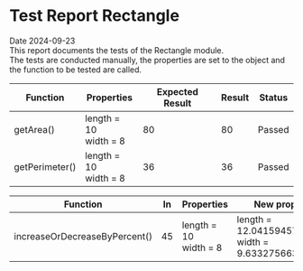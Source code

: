 # Test Report Rectangle
Date 2024-09-23  
This report documents the tests of the Rectangle module.  
The tests are conducted manually, the properties are set to the object and the function to be tested are called.

| Function | Properties | Expected Result | Result | Status |
|----------|------------|-----------------|--------|--------|
| getArea() | length = 10<br>width = 8 | 80 | 80 | Passed |
| getPerimeter() | length = 10<br>width = 8 | 36 | 36 | Passed |

| Function | In | Properties | New properties | Status |
|----------|----|------------|----------------|--------|
| increaseOrDecreaseByPercent() | 45 |  length = 10<br>width = 8 | length = 12.041594578792296<br>width = 9.633275663033837 | Passed |
